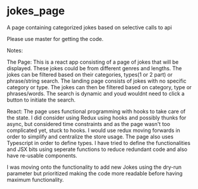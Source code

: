 # jokes_page
A page containing categorized jokes based on selective calls to api

Please use master for getting the code.

Notes:

The Page: This is a react app consisting of a page of jokes that will be displayed. These jokes could be from different genres and lengths. The jokes can be filtered based on their categories, types(1 or 2 part) or phrase/string search. The landing page consists of jokes with no specific category or type. The jokes can then be filtered based on category, type or phrases/words. The search is dynamic and youd wouldnt need to click a button to initiate the search.

React: The page uses functional programming with hooks to take care of the state. I did consider using Redux using hooks and possibly thunks for async, but considered time constraints and as the page wasn't too complicated yet, stuck to hooks. I would use redux moving forwards in order to simplify and centralize the store usage. The page also uses Typescript in order to define types. I have tried to define the functionalities and JSX bits using seperate functions to reduce redundant code and also have re-usable components.

I was moving onto the functionality to add new Jokes using the dry-run parameter but prioritized making the code more readable before having maximum functionality.
